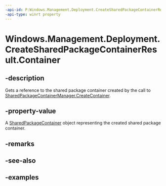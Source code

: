 ```yaml
---
-api-id: P:Windows.Management.Deployment.CreateSharedPackageContainerResult.Container
-api-type: winrt property
---
```


# Windows.Management.Deployment.CreateSharedPackageContainerResult.Container

<!--
public Windows.Management.Deployment.SharedPackageContainer Container { get; }
-->


## -description

Gets a reference to the shared package container created by the call to [SharedPackageContainerManager.CreateContainer](sharedpackagecontainermanager_createcontainer_1800565425.md).

## -property-value

A [SharedPackageContainer](sharedpackagecontainer.md) object representing the created shared package container.

## -remarks

## -see-also

## -examples



